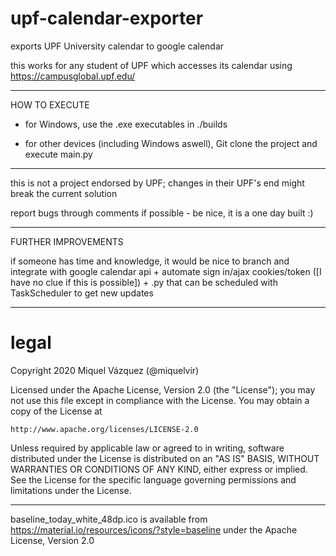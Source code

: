 # upf-calendar-exporter

exports UPF University calendar to google calendar

this works for any student of UPF which accesses its calendar using https://campusglobal.upf.edu/

***
HOW TO EXECUTE

- for Windows, use the .exe executables in ./builds

- for other devices (including Windows aswell), Git clone the project and execute main.py
***

this is not a project endorsed by UPF; changes in their UPF's end might break the current solution


report bugs through comments if possible - be nice, it is a one day built :)


***

FURTHER IMPROVEMENTS


if someone has time and knowledge, it would be nice to branch and integrate with google calendar api + automate sign in/ajax cookies/token ([I have no clue if this is possible]) + .py that can be scheduled with TaskScheduler to get new updates


*******************************************************************************
 # legal
 

Copyright 2020 Miquel Vázquez (@miquelvir)

Licensed under the Apache License, Version 2.0 (the "License");
you may not use this file except in compliance with the License.
You may obtain a copy of the License at

    http://www.apache.org/licenses/LICENSE-2.0

Unless required by applicable law or agreed to in writing, software
distributed under the License is distributed on an "AS IS" BASIS,
WITHOUT WARRANTIES OR CONDITIONS OF ANY KIND, either express or implied.
See the License for the specific language governing permissions and
limitations under the License.

***

baseline_today_white_48dp.ico is available from https://material.io/resources/icons/?style=baseline under the Apache License, Version 2.0
